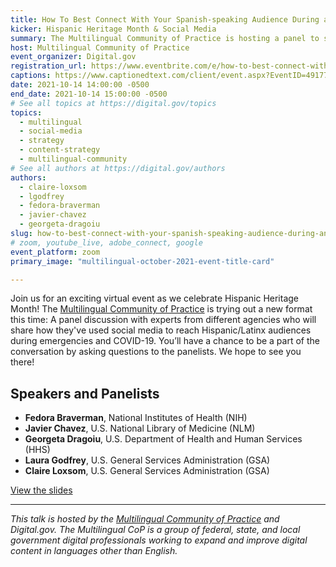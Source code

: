 ```yaml
---
title: How To Best Connect With Your Spanish-speaking Audience During an Emergency
kicker: Hispanic Heritage Month & Social Media
summary: The Multilingual Community of Practice is hosting a panel to share some successful social media strategies that you can use to connect with your Spanish-speaking audience during emergencies.
host: Multilingual Community of Practice
event_organizer: Digital.gov
registration_url: https://www.eventbrite.com/e/how-to-best-connect-with-your-spanish-speaking-audience-during-an-emergency-tickets-182824201107
captions: https://www.captionedtext.com/client/event.aspx?EventID=4917776&CustomerID=321
date: 2021-10-14 14:00:00 -0500
end_date: 2021-10-14 15:00:00 -0500
# See all topics at https://digital.gov/topics
topics:
  - multilingual
  - social-media
  - strategy
  - content-strategy
  - multilingual-community
# See all authors at https://digital.gov/authors
authors:
  - claire-loxsom
  - lgodfrey
  - fedora-braverman
  - javier-chavez
  - georgeta-dragoiu
slug: how-to-best-connect-with-your-spanish-speaking-audience-during-an-emergency
# zoom, youtube_live, adobe_connect, google
event_platform: zoom
primary_image: "multilingual-october-2021-event-title-card"

---
```


Join us for an exciting virtual event as we celebrate Hispanic Heritage Month! The [Multilingual Community of Practice](https://digital.gov/communities/multilingual/) is trying out a new format this time: A panel discussion with experts from different agencies who will share how they've used social media to reach Hispanic/Latinx audiences during emergencies and COVID-19. You’ll have a chance to be a part of the conversation by asking questions to the panelists. We hope to see you there!

## Speakers and Panelists

* **Fedora Braverman**, National Institutes of Health (NIH)
* **Javier Chavez**, U.S. National Library of Medicine (NLM)
* **Georgeta Dragoiu**, U.S. Department of Health and Human Services (HHS)
* **Laura Godfrey**, U.S. General Services Administration (GSA)
* **Claire Loxsom**, U.S. General Services Administration (GSA)

[View the slides](https://digital.gov/files/multilingual-event-hispanic-heritage-month.pptx)

- - -
*This talk is hosted by the [Multilingual Community of Practice](https://digital.gov/communities/multilingual/) and Digital.gov. The Multilingual CoP is a group of federal, state, and local government digital professionals working to expand and improve digital content in languages other than English.*
